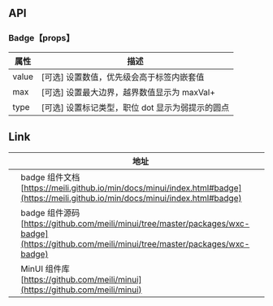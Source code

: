 
## API

### Badge【props】

| 属性 | 描述 |
| --- | --- |
| value | [可选] 设置数值，优先级会高于标签内嵌套值 |
| max | [可选] 设置最大边界，越界数值显示为 maxVal+ |
| type | [可选] 设置标记类型，职位 dot 显示为弱提示的圆点 |

## Link
||地址|
|--|---|
||badge 组件文档 <br> [https://meili.github.io/min/docs/minui/index.html#badge](https://meili.github.io/min/docs/minui/index.html#badge)<br>|
||badge 组件源码 <br> [https://github.com/meili/minui/tree/master/packages/wxc-badge](https://github.com/meili/minui/tree/master/packages/wxc-badge)<br>|
||MinUI 组件库 <br> [https://github.com/meili/minui](https://github.com/meili/minui) <br>|
